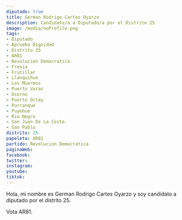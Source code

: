 ```yaml
---
diputado: true
title: German Rodrigo Cartes Oyarzo
description: Candidato/a a Diputado/a por el Distrito 25
image: /media/noProfile.png
tags:
- Diputado
- Apruebo Dignidad
- Distrito 25
- AR81
- Revolucion Democratica
- Fresia
- Frutillar
- Llanquihue
- Los Muermos
- Puerto Varas
- Osorno
- Puerto Octay
- Purranque
- Puyehue
- Rio Negro
- San Juan De La Costa
- San Pablo
distrito: 25
papeleta: AR81
partido: Revolucion Democratica
paginaWeb:
facebook:
twitter:
instagram:
youtube:
tiktok:
---
```

Hola, mi nombre es German Rodrigo Cartes Oyarzo y soy candidato a diputado por el distrito 25.

Vota AR81.